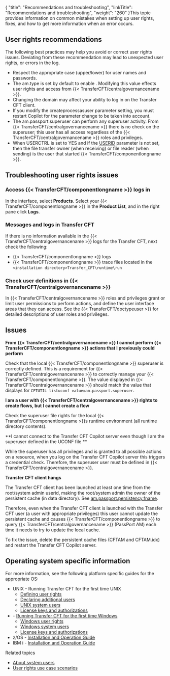 {
    "title": "Recommendations and troubleshooting",
    "linkTitle": "Recommendations and troubleshooting",
    "weight": "260"
}This topic provides information on common mistakes when setting up user rights, fixes, and how to get more information when an error occurs.

## User rights recommendations

The following best practices may help you avoid or correct user rights issues. Deviating from these recommendation may lead to unexpected user rights, or  errors in the log.

-   Respect the appropriate case (upper/lower) for user names and passwords.
-   The am.type is set by default to enable . Modifying this value effects user rights and access from {{< TransferCFT/centralgovernancename >}}.
-   Changing the domain may affect your ability to log in on the Transfer CFT client.
-   If you modify the createprocessasuser parameter setting, you must restart Copilot for the parameter change to be taken into account.
-   The am.passport.superuser can perform any superuser activity. From {{< TransferCFT/centralgovernancename >}} there is no check on the superuser; this user has all access regardless of the {{< TransferCFT/centralgovernancename >}} roles and privileges.
-   When USERCTRL is set to YES and if the [USERID](../../../c_intro_userinterfaces/command_summary/parameter_intro/userid) parameter is not set, then the file transfer owner (when receiving) or file reader (when sending)  is the user that started {{< TransferCFT/componentlongname >}}.

## Troubleshooting user rights issues

### Access {{< TransferCFT/componentlongname  >}} logs in

In the interface, select **Products**. Select your {{< TransferCFT/componentlongname  >}} in the **Product List**, and in the right pane click **Logs**.

### Messages and logs in Transfer CFT

If there is no information available in the {{< TransferCFT/centralgovernancename  >}} logs for the Transfer CFT, next check the following:

-   {{< TransferCFT/componentlongname >}} logs
-   {{< TransferCFT/componentlongname >}} trace files located in the `<installation directory>Transfer_CFT\runtime\run`

### Check user definitions in {{< TransferCFT/centralgovernancename  >}}

In {{< TransferCFT/centralgovernancename  >}} roles and privileges grant or limit user permissions to perform actions, and define the user interface areas that they can access. See the {{< TransferCFT/doctypeuser  >}} for detailed descriptions of user roles and privileges.

## Issues

**From** **{{< TransferCFT/centralgovernancename  >}} I cannot perform {{< TransferCFT/componentlongname  >}} actions that I previously could perform**

Check that the local {{< TransferCFT/componentlongname  >}} superuser is correctly defined. This is a requirement for {{< TransferCFT/centralgovernancename  >}} to correctly manage your {{< TransferCFT/componentlongname  >}}. The value displayed in {{< TransferCFT/centralgovernancename  >}} should match the value that displays for  `CFTUTIL listuconf value=am.passport.superuser`.

**I am a user with **{{< TransferCFT/centralgovernancename  >}}** rights to create flows, but** **I cannot create a flow**

Check the superuser file rights for the local {{< TransferCFT/componentlongname  >}}s runtime environment (all runtime directory contents).

**I cannot connect to the Transfer CFT Copilot server even though I am the superuser defined in the UCONF file  **

While the superuser has all privileges and is granted to all possible actions on a resource, when you log on the Transfer CFT Copilot server this triggers a credential check. Therefore, the superuser user must be defined in {{< TransferCFT/centralgovernancename  >}}.

**Transfer CFT client hangs**

The Transfer CFT client has been launched at least one time from the root/system admin userid, making the root/system admin the owner of the persistent cache (in data directory). See [am.passport.persistency.fname](../../../admin_intro/uconf/uconf_directory).

Therefore, even when the Transfer CFT client is launched with the Transfer CFT user (a user with appropriate privileges) this user cannot update the persistent cache and causes  {{< TransferCFT/componentlongname  >}} to query {{< TransferCFT/centralgovernancename  >}} (PassPort AM) each time it needs to try to update the local cache.

To fix the issue, delete the persistent cache files (CFTAM and CFTAM.idx) and restart the Transfer CFT Copilot server.

<span id="More"></span>

## Operating system specific information

For more information, see the following platform specific guides for the appropriate OS:

-   UNIX - Running Transfer CFT for the first time UNIX
    -   [Defining user rights]()
    -   [Declaring additional users]()
    -   [UNIX system users]()
    -   [License keys and authorizations](../../../cft_intro_install/unix_install_start_here/before_you_start_unix/prereqs_overview)
-   \- [Running Transfer CFT for the first time Windows]()
    -   [Windows user rights]()
    -   [Windows system users]()
    -   [License keys and authorizations](../../../cft_intro_install/windows_install_start_here/before_you_start_win/prereqs_overview)
-   z/OS - [Installation and Operation Guide](https://docs.axway.com/bundle/TransferCFT_38_InstallationGuide_mvs_en_PDF/resource/TransferCFT_InstallationGuide_mvs_en.pdf)
-   IBM i  - [Installation and Operation Guide](https://docs.axway.com/bundle/TransferCFT_38_InstallationGuide_os400_en_PDF/resource/TransferCFT_InstallationGuide_os400_en.pdf)

Related topics

-   [About system users](../)
-   [User rights use case scenarios](../user_rights_security_scenarios)

